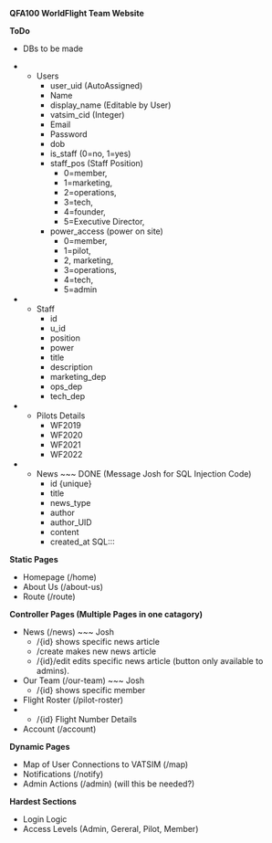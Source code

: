 **QFA100 WorldFlight Team Website**

**ToDo**
- DBs to be made
- - Users
    - user_uid (AutoAssigned)
    - Name
    - display_name (Editable by User)
    - vatsim_cid (Integer)
    - Email
    - Password
    - dob
    - is_staff (0=no, 1=yes)
    - staff_pos (Staff Position) 
      - 0=member, 
      - 1=marketing, 
      - 2=operations, 
      - 3=tech, 
      - 4=founder, 
      - 5=Executive Director,
    - power_access (power on site) 
      - 0=member, 
      - 1=pilot, 
      - 2, marketing, 
      - 3=operations, 
      - 4=tech, 
      - 5=admin

- - Staff
    - id
    - u_id
    - position
    - power
    - title
    - description
    - marketing_dep
    - ops_dep
    - tech_dep

- - Pilots Details 
    - WF2019
    - WF2020
    - WF2021
    - WF2022

- - News ~~~ DONE (Message Josh for SQL Injection Code)
    - id {unique}
    - title
    - news_type
    - author
    - author_UID
    - content
    - created_at
SQL::: 

**Static Pages**
- Homepage (/home)
- About Us (/about-us)
- Route (/route)

**Controller Pages (Multiple Pages in one catagory)**
- News (/news) ~~~ Josh
  - /{id} shows specific news article
  - /create makes new news article
  - /{id}/edit edits specific news article (button only available to admins).
- Our Team (/our-team) ~~~ Josh
  - /{id} shows specific member
- Flight Roster (/pilot-roster)
- - /{id} Flight Number Details
- Account (/account)

**Dynamic Pages**
- Map of User Connections to VATSIM (/map)
- Notifications (/notify)
- Admin Actions (/admin) (will this be needed?)


**Hardest Sections**
- Login Logic
- Access Levels (Admin, Gereral, Pilot, Member)
